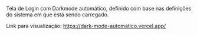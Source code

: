 Tela de Login com Darkmode automático, definido com base nas definições do sistema em que está sendo carregado.

Link para visualização: https://dark-mode-automatico.vercel.app/
